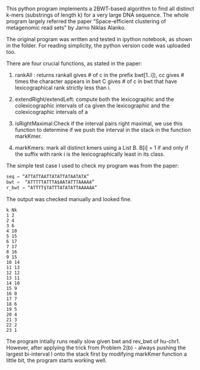 This python program implements a 2BWT-based algorithm to find all distinct k-mers (substrings of length k) for a very large DNA sequence. The whole program largely referred the paper “Space-efficient clustering of metagenomic read sets” by Jarno Niklas Alanko.

The original program was written and tested in ipython notebook, as shown in the folder. For reading simplicity, the python version code was uploaded too.

There are four crucial functions, as stated in the paper:

1. rankAll : returns rankall gives # of c in the prefix bwt[1..i]), 
	cc gives # times the character appears in bwt
	C gives # of c in bwt that have lexicographical rank strictly less than i.

2. extendRight/extendLeft: compute both the lexicographic and the colexicographic intervals of ca given the lexicographic and the colexicographic intervals of a

3. isRightMaximal:Check if the interval pairs right maximal, we use this function to determine if we push the interval in the stack in the function markKmer.

4. markKmers: mark all distinct kmers using a List B. B[i] = 1 if and only if the suffix with rank i is the lexicographically least in its class.


The simple test case I used to check my program was from the paper:

```python
seq = “ATTATTAATTATATTATAATATA”
bwt =  “ATTTTTATTTA$AATATTTAAAAA”
r_bwt = “ATTTT$TATTTATATATTAAAAAA”
```
The output was checked manually and looked fine.
```
k Nk
1 2
2 4
3 6
4 10
5 15
6 17
7 17
8 16
9 15
10 14
11 13
12 12
13 11
14 10
15 9
16 8
17 7
18 6
19 5
20 4
21 3
22 2
23 1
```
The program intially runs really slow given bwt and rev_bwt of hu-chr1.
However, after applying the trick from Problem 2(b) - always pushing the
largest bi-interval I onto the stack first by modifying markKmer function 
a little bit, the program starts working well. 
